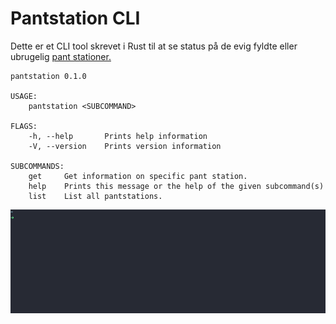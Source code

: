 # Pantstation CLI

Dette er et CLI tool skrevet i Rust til at se status på de evig fyldte eller ubrugelig [pant stationer.](https://danskretursystem.dk/pantstationer/)

```
pantstation 0.1.0

USAGE:
    pantstation <SUBCOMMAND>

FLAGS:
    -h, --help       Prints help information
    -V, --version    Prints version information

SUBCOMMANDS:
    get     Get information on specific pant station.
    help    Prints this message or the help of the given subcommand(s)
    list    List all pantstations.
```

![](./pantstation.gif)